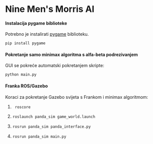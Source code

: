 # Nine Men's Morris AI 
#### Instalacija pygame biblioteke ####
Potrebno je instalirati [pygame](https://pypi.org/project/pygame/) biblioteku. 
```bash 
pip install pygame 
``` 
#### Pokretanje samo minimax algoritma s alfa-beta podrezivanjem ####
GUI se pokreće automatski pokretanjem skripte: 

```bash 
python main.py
```

#### Franka ROS/Gazebo ####
Koraci za pokretanje Gazebo svijeta s Frankom i minimax algoritmom:
1. ```bash
	roscore
   ```
2. ```bash
   roslaunch panda_sim game_world.launch
   ```
3. ```bash
   rosrun panda_sim panda_interface.py
   ```
4. ```bash
   rosrun panda_sim main.py
   ```


